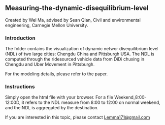 ## Measuring-the-dynamic-disequilibrium-level


Created by Wei Ma, advised by Sean Qian, Civil and environmental engineering, Carnegie Mellon University. 

### Introduction

The folder contains the visualization of dynamic networ disequilibrium level (NDL) of two large cities: Chengdu China and Pittsburgh USA. The NDL is computed through the ridesourced vehicle data from DiDi chuxing in Chengdu and Uber Movement in Pittsburgh.

For the modeling details, please refer to the paper.

### Instructions

Simply open the html file with your browser. For a file Weekend_8:00-12:00D, it refers to the NDL measure from 8:00 to 12:00 on normal weekend, and the NDL is aggregated by the destination.


If you are interested in this topic, please contact Lemma171@gmail.com
